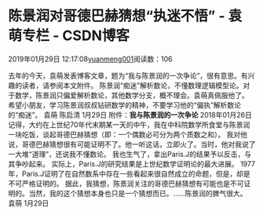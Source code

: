 
# 陈景润对哥德巴赫猜想“执迷不悟” - 袁萌专栏 - CSDN博客

2019年01月29日 12:17:08[yuanmeng001](https://me.csdn.net/yuanmeng001)阅读数：106


去年的今天，袁萌发表博客文章，题为“我与陈景润的一次争论”，很有意思。有兴趣的读者，请参阅本文附件。
陈景润“痴迷”解析数论，不懂数理逻辑模型论。对于数学，陈景润只偏爱解析数论，其他数学分支，概不理会。袁萌真佩服他了。
希望小朋友，学习陈景润叔叔钻研数学的精神，不要学习他的“偏执”解析数论的“痴迷”。
袁萌 陈启清 1月29日
附件：**我与陈景润的一次争论**
2018年01月26日
记得，大约在上世纪70年代末期某一天的中午，我在中科院数学所食堂与陈景润一块吃饭，谈起哥德巴赫猜想（即：一个偶数必可分为两个质数之和）。
我对他说，哥德巴赫猜想很有可能证明不了。他一听这话，立即火了。当时，他对我说了一大堆“道理”，还说我不懂数论。
我也生气了，拿出Paris.J的结果予以反击，与其争吵起来。
实际上，Paris.J的研究结果是上世纪数学证明论的最大进展。
1977年，Paris.J证明了在自然数系中存在一些看起来很自然成立的命题，但是，却是不可严格证明的。
据此，我猜想，陈景润关注的哥德巴赫猜想有可能也是不可证明的。当然，我的这个猜想本身也只是一个猜想而已。……陈景润的脾气很大。
袁萌 1月29日

